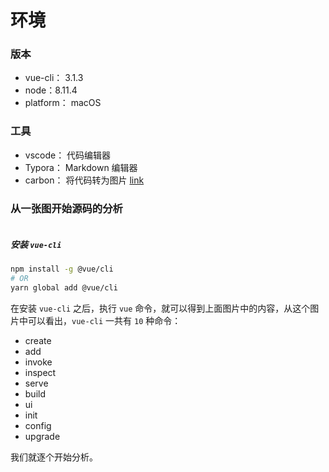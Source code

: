 # 环境

### 版本
  * vue-cli： 3.1.3
  * node：8.11.4
  * platform： macOS


### 工具
  * vscode： 代码编辑器
  * Typora： Markdown 编辑器
  * carbon： 将代码转为图片 [link](https://carbon.now.sh/?bg=rgba(104%2C135%2C167%2C1)&t=3024-night&wt=none&l=vue&ds=true&dsyoff=20px&dsblur=68px&wc=true&wa=true&pv=48px&ph=32px&ln=false&fm=Hack&fs=14px&lh=133%25&si=false&es=2x&wm=false&ts=false)



### 从一张图开始源码的分析

<img :src="$withBase('/assets/install-env-img01.png')">

##### 安装 `vue-cli`

``` bash
npm install -g @vue/cli
# OR
yarn global add @vue/cli
```
在安装 `vue-cli` 之后，执行 `vue` 命令，就可以得到上面图片中的内容，从这个图片中可以看出，`vue-cli` 一共有 `10` 种命令：
  * create
  * add
  * invoke
  * inspect
  * serve
  * build
  * ui
  * init
  * config
  * upgrade

我们就逐个开始分析。
